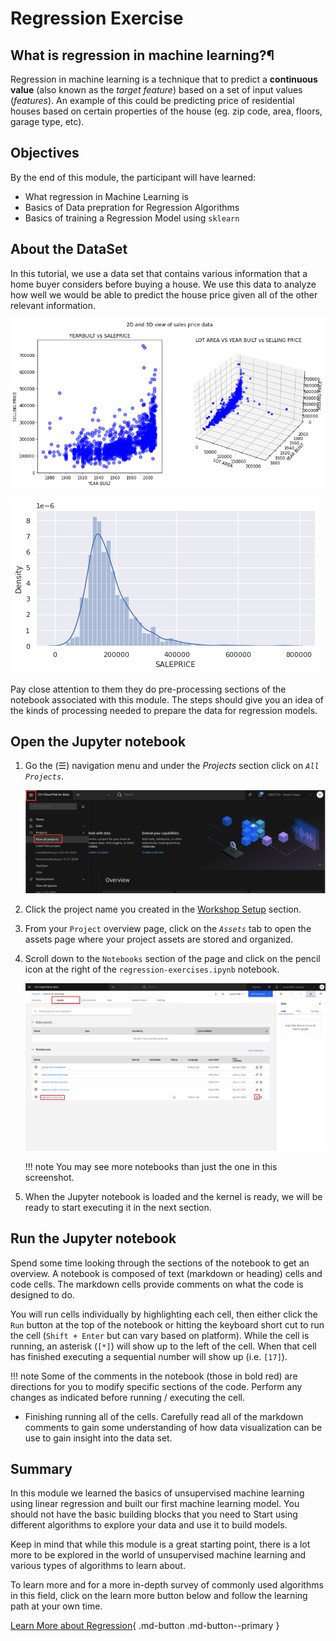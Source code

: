 # Regression Exercise

## What is regression in machine learning?¶

Regression in machine learning is a technique that to predict a **continuous value** (also known as the *target feature*) based on a set of input values (*features*). An example of this could be predicting price of residential houses based on certain properties of the house (eg. zip code, area, floors, garage type, etc). 

## Objectives

By the end of this module, the participant will have learned:

- What regression in Machine Learning is
- Basics of Data prepration for Regression Algorithms
- Basics of training a Regression Model using `sklearn`

## About the DataSet

In this tutorial, we use a data set that contains various information that a home buyer considers before buying a house. We use this data to analyze how well we would be able to predict the house price given all of the other relevant information. 

![Scatter Plot of the Data](./assets/images/regression/scatter-plot.png)

![Hist plot of the Data](./assets/images/regression/hist-plot.png)

Pay close attention to them they do pre-processing sections of the notebook associated with this module. The steps should give you an idea of the kinds of processing needed to prepare the data for regression models.

## Open the Jupyter notebook

1. Go the (☰) navigation menu and under the *Projects* section click on *`All Projects`*.

      ![(☰) Menu -> Projects](./assets/images/python-and-pandas/cpd-menu-projects.png)

2. Click the project name you created in the [Workshop Setup](00-project-setup.md) section.

3. From your `Project` overview page, click on the *`Assets`* tab to open the assets page where your project assets are stored and organized.

4. Scroll down to the `Notebooks` section of the page and click on the pencil icon at the right of the `regression-exercises.ipynb` notebook.

      ![open notebook](./assets/images/regression/regression-notebook.jpg)
    
    !!! note
        You may see more notebooks than just the one in this screenshot.


5. When the Jupyter notebook is loaded and the kernel is ready, we will be ready to start executing it in the next section.

## Run the Jupyter notebook

Spend some time looking through the sections of the notebook to get an overview. A notebook is composed of text (markdown or heading) cells and code cells. The markdown cells provide comments on what the code is designed to do.

You will run cells individually by highlighting each cell, then either click the `Run` button at the top of the notebook or hitting the keyboard short cut to run the cell (`Shift + Enter` but can vary based on platform). While the cell is running, an asterisk (`[*]`) will show up to the left of the cell. When that cell has finished executing a sequential number will show up (i.e. `[17]`).

!!! note
    Some of the comments in the notebook (those in bold red) are directions for you to modify specific sections of the code. Perform any changes as indicated before running / executing the cell.

* Finishing running all of the cells. Carefully read all of the markdown comments to gain some understanding of how data visualization can be use to gain insight into the data set.



## Summary

In this module we learned the basics of unsupervised machine learning using linear regression and built our first machine learning model. You should not have the basic building blocks that you need to Start using different algorithms to explore your data and use it to build models.

Keep in mind that while this module is a great starting point, there is a lot more to be explored in the world of unsupervised machine learning and various types of algorithms to learn about. 

To learn more and for a more in-depth survey of commonly used algorithms in this field, click on the learn more button below and follow the learning path at your own time.

[Learn More about Regression](https://developer.ibm.com/learningpaths/learning-path-machine-learning-for-developers/learn-regression-algorithms/){ .md-button .md-button--primary }


